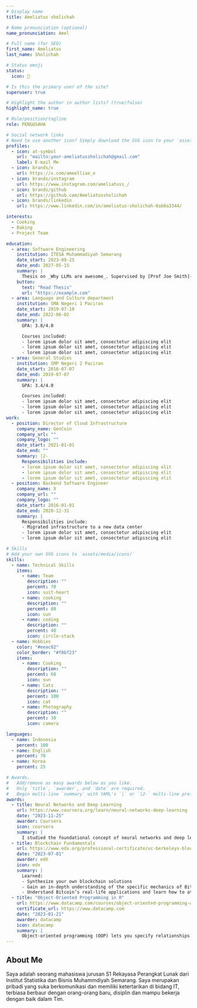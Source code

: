 ```yaml
---
# Display name
title: Ameliatus sholichah

# Name pronunciation (optional)
name_pronunciation: Amel

# Full name (for SEO)
first_name: Ameliatus
last_name: Sholichah

# Status emoji
status:
  icon: 🍰

# Is this the primary user of the site?
superuser: true

# Highlight the author in author lists? (true/false)
highlight_name: true

# Role/position/tagline
role: PENGUSAHA

# Social network links
# Need to use another icon? Simply download the SVG icon to your `assets/media/icons/` folder.
profiles:
  - icon: at-symbol
    url: "mailto:your-ameliatussholichah@gmail.com"
    label: E-mail Me
  - icon: brands/x
    url: https://x.com/ameelliao_o
  - icon: brands/instagram
    url: https://www.instagram.com/ameliatuss_/
  - icon: brands/github
    url: https://github.com/Ameliatussholichah
  - icon: brands/linkedin
    url: https://www.linkedin.com/in/ameliatus-sholichah-0ab0a3344/

interests:
  - Cooking
  - Baking
  - Project Team

education:
  - area: Software Engineering
    institution: ITESA Muhammadiyah Semarang
    date_start: 2023-09-25
    date_end: 2027-05-15
    summary: |
      Thesis on _Why LLMs are awesome_. Supervised by [Prof Joe Smith](https://example.com). Presented papers at 5 IEEE conferences with the contributions being published in 2 Springer journals.
    button:
      text: "Read Thesis"
      url: "https://example.com"
  - area: Language and Culture department
    institution: SMA Negeri 1 Paciran
    date_start: 2019-07-10
    date_end: 2022-06-02
    summary: |
      GPA: 3.8/4.0

      Courses included:
      - lorem ipsum dolor sit amet, consectetur adipiscing elit
      - lorem ipsum dolor sit amet, consectetur adipiscing elit
      - lorem ipsum dolor sit amet, consectetur adipiscing elit
  - area: General Studies
    institution: SMP Negeri 2 Paciran
    date_start: 2016-07-07
    date_end: 2019-07-07
    summary: |
      GPA: 3.4/4.0

      Courses included:
      - lorem ipsum dolor sit amet, consectetur adipiscing elit
      - lorem ipsum dolor sit amet, consectetur adipiscing elit
      - lorem ipsum dolor sit amet, consectetur adipiscing elit
work:
  - position: Director of Cloud Infrastructure
    company_name: GenCoin
    company_url: ""
    company_logo: ""
    date_start: 2021-01-01
    date_end: ""
    summary: |2-
      Responsibilities include:
      - lorem ipsum dolor sit amet, consectetur adipiscing elit
      - lorem ipsum dolor sit amet, consectetur adipiscing elit
      - lorem ipsum dolor sit amet, consectetur adipiscing elit
  - position: Backend Software Engineer
    company_name: X
    company_url: ""
    company_logo: ""
    date_start: 2016-01-01
    date_end: 2020-12-31
    summary: |
      Responsibilities include:
      - Migrated infrastructure to a new data center
      - lorem ipsum dolor sit amet, consectetur adipiscing elit
      - lorem ipsum dolor sit amet, consectetur adipiscing elit

# Skills
# Add your own SVG icons to `assets/media/icons/`
skills:
  - name: Technical Skills
    items:
      - name: Team
        description: ""
        percent: 70
        icon: suit-heart
      - name: cooking
        description: ""
        percent: 80
        icon: sun
      - name: coding
        description: ""
        percent: 40
        icon: circle-stack
  - name: Hobbies
    color: "#eeac02"
    color_border: "#f0bf23"
    items:
      - name: Cooking
        description: ""
        percent: 60
        icon: sun
      - name: Cats
        description: ""
        percent: 100
        icon: cat
      - name: Photography
        description: ""
        percent: 30
        icon: camera

languages:
  - name: Indonesia
    percent: 100
  - name: English
    percent: 70
  - name: Korea
    percent: 25

# Awards.
#   Add/remove as many awards below as you like.
#   Only `title`, `awarder`, and `date` are required.
#   Begin multi-line `summary` with YAML's `|` or `|2-` multi-line prefix and indent 2 spaces below.
awards:
  - title: Neural Networks and Deep Learning
    url: https://www.coursera.org/learn/neural-networks-deep-learning
    date: "2023-11-25"
    awarder: Coursera
    icon: coursera
    summary: |
      I studied the foundational concept of neural networks and deep learning. By the end, I was familiar with the significant technological trends driving the rise of deep learning; build, train, and apply fully connected deep neural networks; implement efficient (vectorized) neural networks; identify key parameters in a neural network’s architecture; and apply deep learning to your own applications.
  - title: Blockchain Fundamentals
    url: https://www.edx.org/professional-certificate/uc-berkeleyx-blockchain-fundamentals
    date: "2023-07-01"
    awarder: edX
    icon: edx
    summary: |
      Learned:
      - Synthesize your own blockchain solutions
      - Gain an in-depth understanding of the specific mechanics of Bitcoin
      - Understand Bitcoin’s real-life applications and learn how to attack and destroy Bitcoin, Ethereum, smart contracts and Dapps, and alternatives to Bitcoin’s Proof-of-Work consensus algorithm
  - title: "Object-Oriented Programming in R"
    url: https://www.datacamp.com/courses/object-oriented-programming-with-s3-and-r6-in-r
    certificate_url: https://www.datacamp.com
    date: "2023-01-21"
    awarder: datacamp
    icon: datacamp
    summary: |
      Object-oriented programming (OOP) lets you specify relationships between functions and the objects that they can act on, helping you manage complexity in your code. This is an intermediate level course, providing an introduction to OOP, using the S3 and R6 systems. S3 is a great day-to-day R programming tool that simplifies some of the functions that you write. R6 is especially useful for industry-specific analyses, working with web APIs, and building GUIs.
---
```


## About Me

Saya adalah seorang mahasiswa jurusan S1 Rekayasa Perangkat Lunak dari Institut Statistika dan Bisnis Muhammdiyah Semarang. Saya merupakan pribadi yang suka berkomunikasi dan memiliki ketertarikan di bidang IT, terbiasa berbaur dengan orang-orang baru, disiplin dan mampu bekerja dengan baik dalam Tim.
